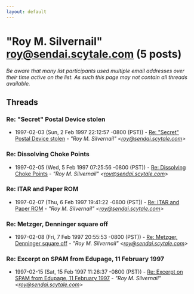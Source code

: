 ```yaml
---
layout: default
---
```


# "Roy M. Silvernail" <roy@sendai.scytale.com> (5 posts)

_Be aware that many list participants used multiple email addresses over their time active on the list. As such this page may not contain all threads available._

## Threads

### Re: "Secret" Postal Device stolen
+ 1997-02-03 (Sun, 2 Feb 1997 22:12:57 -0800 (PST)) - [Re: "Secret" Postal Device stolen](/archive/1997/02/14e73f32fe01dc3c350cd37efe22af8e505db24e996b83be111d8ac86a088500) - _"Roy M. Silvernail" \<roy@sendai.scytale.com\>_

### Re: Dissolving Choke Points
+ 1997-02-05 (Wed, 5 Feb 1997 07:25:56 -0800 (PST)) - [Re: Dissolving Choke Points](/archive/1997/02/2b4ab1885933312796e747f22cbfaa64450ca602b90207a650f6150ab5a4257c) - _"Roy M. Silvernail" \<roy@sendai.scytale.com\>_

### Re: ITAR and Paper ROM
+ 1997-02-07 (Thu, 6 Feb 1997 19:41:22 -0800 (PST)) - [Re: ITAR and Paper ROM](/archive/1997/02/19515d6cca015fdc6fa8bf93b35dd77041061ef63534e824f61e2b51ceac0165) - _"Roy M. Silvernail" \<roy@sendai.scytale.com\>_

### Re: Metzger, Denninger square off
+ 1997-02-08 (Fri, 7 Feb 1997 20:55:53 -0800 (PST)) - [Re: Metzger, Denninger square off](/archive/1997/02/0e1234a3b759e1783337aba83b61b447705002c9ea3116cd88f1ffd148e889fe) - _"Roy M. Silvernail" \<roy@sendai.scytale.com\>_

### Re: Excerpt on SPAM from Edupage, 11 February 1997
+ 1997-02-15 (Sat, 15 Feb 1997 11:26:37 -0800 (PST)) - [Re: Excerpt on SPAM from Edupage, 11 February 1997](/archive/1997/02/e5b45591a4281e3a1abc7b971375701a70a4158d2380692697e31d078a1f549e) - _"Roy M. Silvernail" \<roy@sendai.scytale.com\>_

